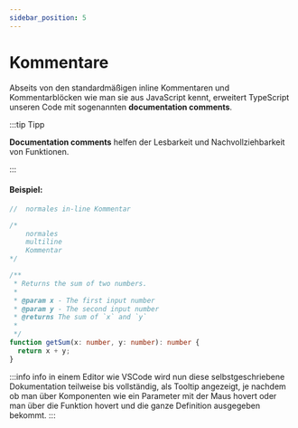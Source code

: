 ```yaml
---
sidebar_position: 5
---
```


# Kommentare

Abseits von den standardmäßigen inline Kommentaren und Kommentarblöcken wie man sie aus JavaScript kennt, erweitert TypeScript unseren Code mit sogenannten **documentation comments**.

:::tip Tipp

**Documentation comments** helfen der Lesbarkeit und Nachvollziehbarkeit von Funktionen.

:::

#### Beispiel:

```ts
//  normales in-line Kommentar

/*
    normales
    multiline
    Kommentar
*/

/**
 * Returns the sum of two numbers.
 *
 * @param x - The first input number
 * @param y - The second input number
 * @returns The sum of `x` and `y`
 *
 */
function getSum(x: number, y: number): number {
  return x + y;
}
```

:::info info
in einem Editor wie VSCode wird nun diese selbstgeschriebene Dokumentation teilweise bis vollständig, als Tooltip angezeigt, je nachdem ob man über Komponenten wie ein Parameter mit der Maus hovert oder man über die Funktion hovert und die ganze Definition ausgegeben bekommt.
:::
